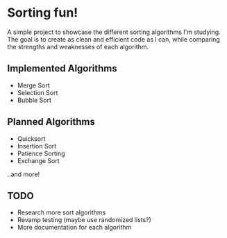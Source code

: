 ﻿# Sorting fun!
A simple project to showcase the different sorting algorithms I'm studying. The goal is to create as clean and efficient code as I can, while comparing the strengths and weaknesses of each algorithm. 

## Implemented Algorithms
- Merge Sort
- Selection Sort
- Bubble Sort

## Planned Algorithms
- Quicksort
- Insertion Sort
- Patience Sorting
- Exchange Sort

..and more!

## TODO
- Research more sort algorithms
- Revamp testing (maybe use randomized lists?)
- More documentation for each algorithm
